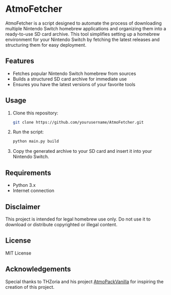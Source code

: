 # AtmoFetcher

AtmoFetcher is a script designed to automate the process of downloading multiple Nintendo Switch homebrew applications and organizing them into a ready-to-use SD card archive. This tool simplifies setting up a homebrew environment for your Nintendo Switch by fetching the latest releases and structuring them for easy deployment.

## Features

- Fetches popular Nintendo Switch homebrew from sources
- Builds a structured SD card archive for immediate use
- Ensures you have the latest versions of your favorite tools

## Usage

1. Clone this repository:
    ```sh
    git clone https://github.com/yourusername/AtmoFetcher.git
    ```
2. Run the script:
    ```sh
    python main.py build
    ```
4. Copy the generated archive to your SD card and insert it into your Nintendo Switch.

## Requirements

- Python 3.x
- Internet connection

## Disclaimer

This project is intended for legal homebrew use only. Do not use it to download or distribute copyrighted or illegal content.

## License

MIT License

## Acknowledgements

Special thanks to THZoria and his project [AtmoPackVanilla](https://github.com/THZoria/AtmoPackVanilla) for inspiring the creation of this project.
